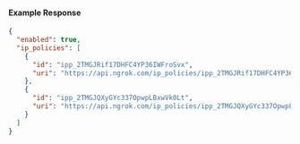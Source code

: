 <!-- Code generated for API Clients. DO NOT EDIT. -->
#### Example Response
```json
{
  "enabled": true,
  "ip_policies": [
    {
      "id": "ipp_2TMGJRif17DHFC4YP36IWFroSvx",
      "uri": "https://api.ngrok.com/ip_policies/ipp_2TMGJRif17DHFC4YP36IWFroSvx"
    },
    {
      "id": "ipp_2TMGJQXyGYc337OpwpLBxwVk0Lt",
      "uri": "https://api.ngrok.com/ip_policies/ipp_2TMGJQXyGYc337OpwpLBxwVk0Lt"
    }
  ]
}